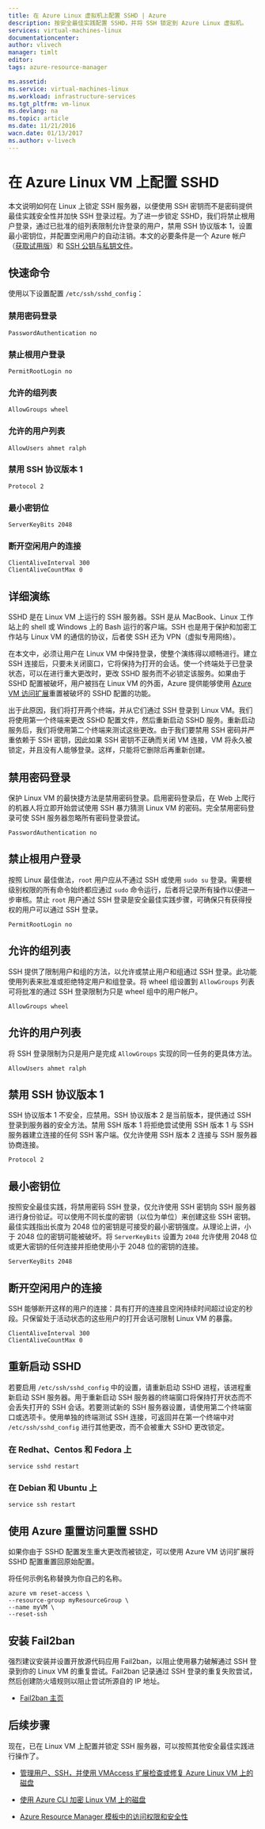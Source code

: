 ```yaml
---
title: 在 Azure Linux 虚拟机上配置 SSHD | Azure
description: 按安全最佳实践配置 SSHD，并将 SSH 锁定到 Azure Linux 虚拟机。
services: virtual-machines-linux
documentationcenter: 
author: vlivech
manager: timlt
editor: 
tags: azure-resource-manager

ms.assetid: 
ms.service: virtual-machines-linux
ms.workload: infrastructure-services
ms.tgt_pltfrm: vm-linux
ms.devlang: na
ms.topic: article
ms.date: 11/21/2016
wacn.date: 01/13/2017
ms.author: v-livech
---
```


# 在 Azure Linux VM 上配置 SSHD

本文说明如何在 Linux 上锁定 SSH 服务器，以便使用 SSH 密钥而不是密码提供最佳实践安全性并加快 SSH 登录过程。为了进一步锁定 SSHD，我们将禁止根用户登录，通过已批准的组列表限制允许登录的用户，禁用 SSH 协议版本 1，设置最小密钥位，并配置空闲用户的自动注销。本文的必要条件是一个 Azure 帐户（[获取试用版](https://www.azure.cn/pricing/1rmb-trial/)）和 [SSH 公钥与私钥文件](./virtual-machines-linux-mac-create-ssh-keys.md)。

## 快速命令

使用以下设置配置 `/etc/ssh/sshd_config`：

### 禁用密码登录

```
PasswordAuthentication no
```

### 禁止根用户登录

```
PermitRootLogin no
```

### 允许的组列表

```
AllowGroups wheel
```

### 允许的用户列表

```
AllowUsers ahmet ralph
```

### 禁用 SSH 协议版本 1

```
Protocol 2
```

### 最小密钥位

```
ServerKeyBits 2048
```

### 断开空闲用户的连接

```
ClientAliveInterval 300
ClientAliveCountMax 0
```

## 详细演练

SSHD 是在 Linux VM 上运行的 SSH 服务器。SSH 是从 MacBook、Linux 工作站上的 shell 或 Windows 上的 Bash 运行的客户端。SSH 也是用于保护和加密工作站与 Linux VM 的通信的协议，后者使 SSH 还为 VPN（虚拟专用网络）。

在本文中，必须让用户在 Linux VM 中保持登录，使整个演练得以顺畅进行。建立 SSH 连接后，只要未关闭窗口，它将保持为打开的会话。使一个终端处于已登录状态，可以在进行重大更改时，更改 SSHD 服务而不必锁定该服务。如果由于 SSHD 配置被破坏，用户被挡在 Linux VM 的外面，Azure 提供能够使用 [Azure VM 访问扩展](./virtual-machines-linux-using-vmaccess-extension.md)重置被破坏的 SSHD 配置的功能。

出于此原因，我们将打开两个终端，并从它们通过 SSH 登录到 Linux VM。我们将使用第一个终端来更改 SSHD 配置文件，然后重新启动 SSHD 服务。重新启动服务后，我们将使用第二个终端来测试这些更改。由于我们要禁用 SSH 密码并严重依赖于 SSH 密钥，因此如果 SSH 密钥不正确而关闭 VM 连接，VM 将永久被锁定，并且没有人能够登录。这样，只能将它删除后再重新创建。

## 禁用密码登录

保护 Linux VM 的最快捷方法是禁用密码登录。启用密码登录后，在 Web 上爬行的机器人将立即开始尝试使用 SSH 暴力猜测 Linux VM 的密码。完全禁用密码登录可使 SSH 服务器忽略所有密码登录尝试。

```
PasswordAuthentication no
```

## 禁止根用户登录

按照 Linux 最佳做法，`root` 用户应从不通过 SSH 或使用 `sudo su` 登录。需要根级别权限的所有命令始终都应通过 `sudo` 命令运行，后者将记录所有操作以便进一步审核。禁止 `root` 用户通过 SSH 登录是安全最佳实践步骤，可确保只有获得授权的用户可以通过 SSH 登录。

```
PermitRootLogin no
```

## 允许的组列表

SSH 提供了限制用户和组的方法，以允许或禁止用户和组通过 SSH 登录。此功能使用列表来批准或拒绝特定用户和组登录。将 wheel 组设置到 `AllowGroups` 列表可将批准的通过 SSH 登录限制为只是 wheel 组中的用户帐户。

```
AllowGroups wheel
```

## 允许的用户列表

将 SSH 登录限制为只是用户是完成 `AllowGroups` 实现的同一任务的更具体方法。

```
AllowUsers ahmet ralph
```

## 禁用 SSH 协议版本 1

SSH 协议版本 1 不安全，应禁用。SSH 协议版本 2 是当前版本，提供通过 SSH 登录到服务器的安全方法。禁用 SSH 版本 1 将拒绝尝试使用 SSH 版本 1 与 SSH 服务器建立连接的任何 SSH 客户端。仅允许使用 SSH 版本 2 连接与 SSH 服务器协商连接。

```
Protocol 2
```

## 最小密钥位

按照安全最佳实践，将禁用密码 SSH 登录，仅允许使用 SSH 密钥向 SSH 服务器进行身份验证。可以使用不同长度的密钥（以位为单位）来创建这些 SSH 密钥。最佳实践指出长度为 2048 位的密钥是可接受的最小密钥强度。从理论上讲，小于 2048 位的密钥可能被破坏。将 `ServerKeyBits` 设置为 `2048` 允许使用 2048 位或更大密钥的任何连接并拒绝使用小于 2048 位的密钥的连接。

```
ServerKeyBits 2048
```

## 断开空闲用户的连接

SSH 能够断开这样的用户的连接：具有打开的连接且空闲持续时间超过设定的秒段。只保留处于活动状态的这些用户的打开会话可限制 Linux VM 的暴露。

```
ClientAliveInterval 300
ClientAliveCountMax 0
```

## 重新启动 SSHD

若要启用 `/etc/ssh/sshd_config` 中的设置，请重新启动 SSHD 进程，该进程重新启动 SSH 服务器。用于重新启动 SSH 服务器的终端窗口将保持打开状态而不会丢失打开的 SSH 会话。若要测试新的 SSH 服务器设置，请使用第二个终端窗口或选项卡。使用单独的终端测试 SSH 连接，可返回并在第一个终端中对 `/etc/ssh/sshd_config` 进行其他更改，而不会被重大 SSHD 更改锁定。

### 在 Redhat、Centos 和 Fedora 上

```
service sshd restart
```

### 在 Debian 和 Ubuntu 上

```
service ssh restart
```

## 使用 Azure 重置访问重置 SSHD

如果你由于 SSHD 配置发生重大更改而被锁定，可以使用 Azure VM 访问扩展将 SSHD 配置重置回原始配置。

将任何示例名称替换为你自己的名称。

```
azure vm reset-access \
--resource-group myResourceGroup \
--name myVM \
--reset-ssh
```

## 安装 Fail2ban

强烈建议安装并设置开放源代码应用 Fail2ban，以阻止使用暴力破解通过 SSH 登录到你的 Linux VM 的重复尝试。Fail2ban 记录通过 SSH 登录的重复失败尝试，然后创建防火墙规则以阻止尝试所源自的 IP 地址。

* [Fail2ban 主页](http://www.fail2ban.org/wiki/index.php/Main_Page)

## 后续步骤

现在，已在 Linux VM 上配置并锁定 SSH 服务器，可以按照其他安全最佳实践进行操作了。

* [管理用户、SSH，并使用 VMAccess 扩展检查或修复 Azure Linux VM 上的磁盘](./virtual-machines-linux-using-vmaccess-extension.md)

* [使用 Azure CLI 加密 Linux VM 上的磁盘](./virtual-machines-linux-encrypt-disks.md)

* [Azure Resource Manager 模板中的访问权限和安全性](./virtual-machines-linux-dotnet-core-3-access-security.md)

<!---HONumber=Mooncake_0109_2017-->